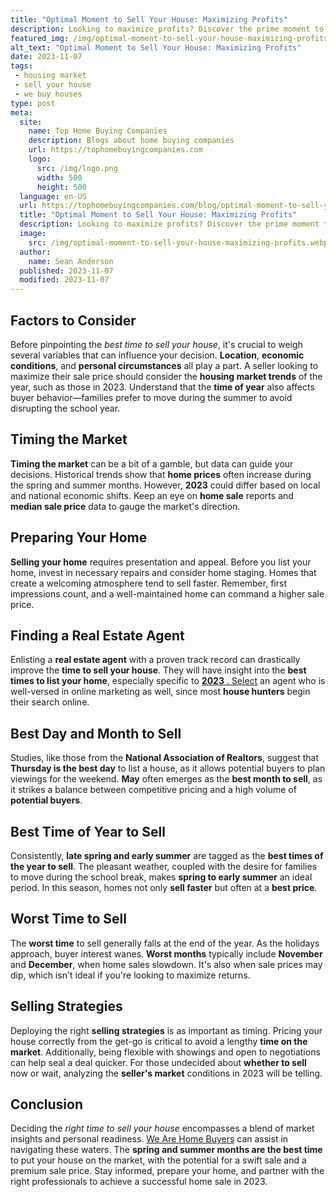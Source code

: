 ```yaml
---
title: "Optimal Moment to Sell Your House: Maximizing Profits"
description: Looking to maximize profits? Discover the prime moment to sell your house for top dollar. Get expert insights and tips in this essential guide!
featured_img: /img/optimal-moment-to-sell-your-house-maximizing-profits.webp
alt_text: "Optimal Moment to Sell Your House: Maximizing Profits"
date: 2023-11-07
tags:
 - housing market
 - sell your house
 - we buy houses
type: post
meta:
  site:
    name: Top Home Buying Companies
    description: Blogs about home buying companies
    url: https://tophomebuyingcompanies.com
    logo:
      src: /img/logo.png
      width: 500
      height: 500
  language: en-US
  url: https://tophomebuyingcompanies.com/blog/optimal-moment-to-sell-your-house-maximizing-profits
  title: "Optimal Moment to Sell Your House: Maximizing Profits"
  description: Looking to maximize profits? Discover the prime moment to sell your house for top dollar. Get expert insights and tips in this essential guide!
  image:
    src: /img/optimal-moment-to-sell-your-house-maximizing-profits.webp
  author:
    name: Sean Anderson
  published: 2023-11-07
  modified: 2023-11-07
---
```


## Factors to Consider

Before pinpointing the *best time to sell your house*, it's crucial to weigh several variables that can influence your decision. **Location**, **economic conditions**, and **personal circumstances** all play a part. A seller looking to maximize their sale price should consider the **housing market trends** of the year, such as those in 2023. Understand that the **time of year** also affects buyer behavior—families prefer to move during the summer to avoid disrupting the school year.

## Timing the Market

**Timing the market** can be a bit of a gamble, but data can guide your decisions. Historical trends show that **home prices** often increase during the spring and summer months. However, **2023** could differ based on local and national economic shifts. Keep an eye on **home sale** reports and **median sale price** data to gauge the market's direction.

## Preparing Your Home

**Selling your home** requires presentation and appeal. Before you list your home, invest in necessary repairs and consider home staging. Homes that create a welcoming atmosphere tend to sell faster. Remember, first impressions count, and a well-maintained home can command a higher sale price.

## Finding a Real Estate Agent

Enlisting a **real estate agent** with a proven track record can drastically improve the **time to sell your house**. They will have insight into the **best times to list your home**, especially specific to [**2023** .   Select](https://swifthomeshifts.com/blog/maximize-profits-perfect-timing-to-sell-your-house) an agent who is well-versed in online marketing as well, since most **house hunters** begin their search online.

## Best Day and Month to Sell

Studies, like those from the **National Association of Realtors**, suggest that **Thursday is the best day** to list a house, as it allows potential buyers to plan viewings for the weekend. **May** often emerges as the **best month to sell**, as it strikes a balance between competitive pricing and a high volume of **potential buyers**.

## Best Time of Year to Sell

Consistently, **late spring and early summer** are tagged as the **best times of the year to sell**. The pleasant weather, coupled with the desire for families to move during the school break, makes **spring to early summer** an ideal period. In this season, homes not only **sell faster** but often at a **best price**.

## Worst Time to Sell

The **worst time** to sell generally falls at the end of the year. As the holidays approach, buyer interest wanes. **Worst months** typically include **November** and **December**, when home sales slowdown. It's also when sale prices may dip, which isn't ideal if you're looking to maximize returns.

## Selling Strategies

Deploying the right **selling strategies** is as important as timing. Pricing your house correctly from the get-go is critical to avoid a lengthy **time on the market**. Additionally, being flexible with showings and open to negotiations can help seal a deal quicker. For those undecided about **whether to sell** now or wait, analyzing the **seller's market** conditions in 2023 will be telling.

## Conclusion

Deciding the *right time to sell your house* encompasses a blend of market insights and personal readiness. [We Are Home Buyers](https://www.wearehomebuyers.com/) can assist in navigating these waters. The **spring and summer months are the best time** to put your house on the market, with the potential for a swift sale and a premium sale price. Stay informed, prepare your home, and partner with the right professionals to achieve a successful home sale in 2023.
